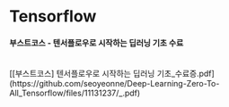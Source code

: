# Tensorflow
#### 부스트코스 - 텐서플로우로 시작하는 딥러닝 기초 수료
<br>
[[부스트코스] 텐서플로우로 시작하는 딥러닝 기초_수료증.pdf](https://github.com/seoyeonne/Deep-Learning-Zero-To-All_Tensorflow/files/11131237/_.pdf)
